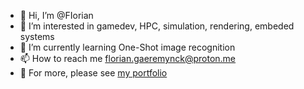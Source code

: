 - 👋 Hi, I’m @FIorian
- 👀 I’m interested in gamedev, HPC, simulation, rendering, embeded systems
- 🌱 I’m currently learning One-Shot image recognition
- 📫 How to reach me florian.gaeremynck@proton.me
- 💼 For more, please see [my portfolio](https://floriang.cargo.site/)

<!---
FIorian/FIorian is a ✨ special ✨ repository because its `README.md` (this file) appears on your GitHub profile.
You can click the Preview link to take a look at your changes.
--->

